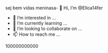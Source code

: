 sej bem vidas meninasa- 👋 Hi, I’m @Elloa14fer
- 👀 I’m interested in ...
- 🌱 I’m currently learning ...
- 💞️ I’m looking to collaborate on ...
- 📫 How to reach me ...

<!---
Elloa14fer/Elloa14fer is a ✨ special ✨ repository because its `README.md` (this file) appears on your GitHub profile.
You can click the Preview link to take a look at your changes.
--->
100000000000
